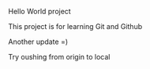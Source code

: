 Hello World project

This project is for learning Git and Github

Another update =)

Try oushing from origin to local
